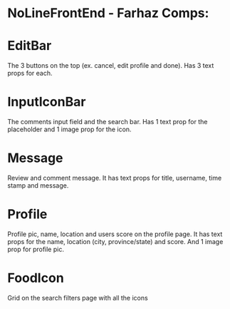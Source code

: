 # NoLineFrontEnd - Farhaz Comps:

# EditBar
The 3 buttons on the top (ex. cancel, edit profile and done). Has 3 text props for each. 

# InputIconBar
The comments input field and the search bar. Has 1 text prop for the placeholder and 1 image prop for the icon. 

# Message
Review and comment message. It has text props for title, username, time stamp and message. 

# Profile
Profile pic, name, location and users score on the profile page. It has text props for the name, location (city, province/state) and score. And 1 image prop for profile pic. 

# FoodIcon
Grid on the search filters page with all the icons
